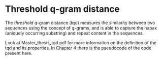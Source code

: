 # Threshold q-gram distance

The *threshold* *q*-gram distance (tqd) measures the similarity between two sequences using the concept of *q*-grams, and is able to capture the hapax (uniquely occurring substring) and repeat content in the sequences.

Look at Master_thesis_tqd.pdf for more information on the definition of the tqd and its properties. In Chapter 4 there is the pseudocode of the code present here.
